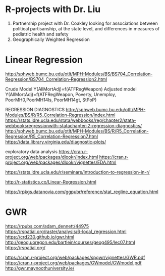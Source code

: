 # R-projects with Dr. Liu

1. Partnership project with Dr. Coakley looking for associations between political partisanship, at the state level, and differences in measures of pediatric health and safety
2. Geographically Weighted Regression

# Linear Regression
http://sphweb.bumc.bu.edu/otlt/MPH-Modules/BS/BS704_Correlation-Regression/BS704_Correlation-Regression2.html

Crude Model
Y(AllMortAdj)=f(ATFRegWeapon)
Adjusted model
Y(AllMortAdj)=f(ATFRegWeapon, Poverty, Unemploy, PoorMH0,PoorMH14ls, PoorMH14gt, StPoP)

REGRESSION DIAGNOSTICS
http://sphweb.bumc.bu.edu/otlt/MPH-Modules/BS/R/R5_Correlation-Regression/index.html
https://stats.idre.ucla.edu/stata/webbooks/reg/chapter2/stata-webbooksregressionwith-statachapter-2-regression-diagnostics/
http://sphweb.bumc.bu.edu/otlt/MPH-Modules/BS/R/R5_Correlation-Regression/R5_Correlation-Regression7.html
https://data.library.virginia.edu/diagnostic-plots/
 
exploratory data analysis
https://cran.r-project.org/web/packages/dlookr/index.html
https://cran.r-project.org/web/packages/dlookr/vignettes/EDA.html
 
https://stats.idre.ucla.edu/r/seminars/introduction-to-regression-in-r/
 
http://r-statistics.co/Linear-Regression.html
 
https://rpkgs.datanovia.com/ggpubr/reference/stat_regline_equation.html

# GWR
https://rpubs.com/adam_dennett/44975
https://rspatial.org/raster/analysis/6-local_regression.html
https://crd230.github.io/gwr.html
http://geog.uoregon.edu/bartlein/courses/geog495/lec07.html
https://rspatial.org/
 
 
https://cran.r-project.org/web/packages/spgwr/vignettes/GWR.pdf
https://cran.r-project.org/web/packages/GWmodel/GWmodel.pdf
http://gwr.maynoothuniversity.ie/
